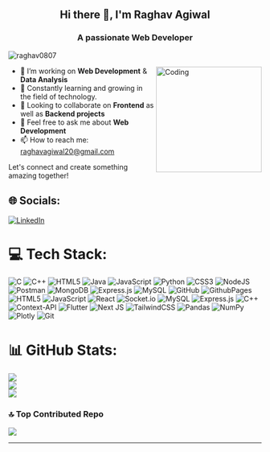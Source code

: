 
<!--## Hi there 👋, I'm Raghav Agiwal -->

<!-- T -->

<!--
**raghav0807/raghav0807** is a ✨ _special_ ✨ repository because its `README.md` (this file) appears on your GitHub profile.

Here are some ideas to get you started:

- 🔭 I’m currently a final year CSE student at IIITV
- 🌱 I’m currently learning Data Analysis & Next.js
- 👯 I’m looking to collaborate on Frontend as well as backend projects.
- 🤔 I’m looking for help with ...
- 💬 Ask me about Web Development.
- 📫 How to reach me: raghavagiwal20@gmail.com
- 😄 Pronouns: ...
- ⚡ Fun fact: ...
-->

<h2 align="center">Hi there 👋, I'm Raghav Agiwal</h2>
<h3 align="center">A passionate Web Developer</h3>

<p align="left"> <img src="https://komarev.com/ghpvc/?username=raghav0807&label=Profile%20views&color=0e75b6&style=flat" alt="raghav0807" /> </p>


 <!-- <p align="center">
  <a href="https://visitcount.itsvg.in">
    <img src="https://visitcount.itsvg.in/api?id=raghav0807&icon=0&color=0&background=F4A460&text_color=0000FF" alt="Profile views"/>
  </a>
</p>

<p align="center"><strong><font size="5">A passionate Web Developer</font></strong></p>




<img align="right" alt="coding" width="400" src="https://user-images.githubusercontent.com/74038190/221352975-94759904-aa4c-4032-a8ab-b546efb9c478.gif">
[![](https://visitcount.itsvg.in/api?id=raghav0807&icon=0&color=0)](https://visitcount.itsvg.in)


<p align="left"> <img src="https://komarev.com/ghpvc/?username=chitranshi135&label=Profile%20views&color=0e75b6&style=flat" alt="chitranshi135" /> </p>
-->




<img align="right" alt="Coding" width="210" src="https://media.licdn.com/dms/image/D4D12AQHGG4J6b6OmyQ/article-cover_image-shrink_720_1280/0/1709674937953?e=1727913600&v=beta&t=3W03fWrwgvTFzJ7rY43S3ekj0LdVfgNwn8dKjjX0U4c" />



- 🔭 I’m working on **Web Development** & **Data Analysis** 
- 🌱 Constantly learning and growing in the field of technology.
- 👯 Looking to collaborate on **Frontend** as well as **Backend projects**
- 💬 Feel free to ask me about **Web Development**
- 📫 How to reach me: [raghavagiwal20@gmail.com](mailto:raghavagiwal20@gmail.com)

Let's connect and create something amazing together!





## 🌐 Socials:
[![LinkedIn](https://img.shields.io/badge/LinkedIn-%230077B5.svg?logo=linkedin&logoColor=white)](https://linkedin.com/in/https://www.linkedin.com/in/raghavagiwal/) 

# 💻 Tech Stack:
![C](https://img.shields.io/badge/c-%2300599C.svg?style=for-the-badge&logo=c&logoColor=white) ![C++](https://img.shields.io/badge/c++-%2300599C.svg?style=for-the-badge&logo=c%2B%2B&logoColor=white) ![HTML5](https://img.shields.io/badge/html5-%23E34F26.svg?style=for-the-badge&logo=html5&logoColor=white) ![Java](https://img.shields.io/badge/java-%23ED8B00.svg?style=for-the-badge&logo=openjdk&logoColor=white) ![JavaScript](https://img.shields.io/badge/javascript-%23323330.svg?style=for-the-badge&logo=javascript&logoColor=%23F7DF1E) ![Python](https://img.shields.io/badge/python-3670A0?style=for-the-badge&logo=python&logoColor=ffdd54) ![CSS3](https://img.shields.io/badge/css3-%231572B6.svg?style=for-the-badge&logo=css3&logoColor=white) ![NodeJS](https://img.shields.io/badge/node.js-6DA55F?style=for-the-badge&logo=node.js&logoColor=white) ![Postman](https://img.shields.io/badge/Postman-FF6C37?style=for-the-badge&logo=postman&logoColor=white) ![MongoDB](https://img.shields.io/badge/MongoDB-%234ea94b.svg?style=for-the-badge&logo=mongodb&logoColor=white) ![Express.js](https://img.shields.io/badge/express.js-%23404d59.svg?style=for-the-badge&logo=express&logoColor=%2361DAFB) ![MySQL](https://img.shields.io/badge/mysql-4479A1.svg?style=for-the-badge&logo=mysql&logoColor=white) ![GitHub](https://img.shields.io/badge/github-%23121011.svg?style=for-the-badge&logo=github&logoColor=white) ![GithubPages](https://img.shields.io/badge/github%20pages-121013?style=for-the-badge&logo=github&logoColor=white) ![HTML5](https://img.shields.io/badge/html5-%23E34F26.svg?style=for-the-badge&logo=html5&logoColor=white) ![JavaScript](https://img.shields.io/badge/javascript-%23323330.svg?style=for-the-badge&logo=javascript&logoColor=%23F7DF1E) ![React](https://img.shields.io/badge/react-%2320232a.svg?style=for-the-badge&logo=react&logoColor=%2361DAFB) ![Socket.io](https://img.shields.io/badge/Socket.io-black?style=for-the-badge&logo=socket.io&badgeColor=010101) ![MySQL](https://img.shields.io/badge/mysql-4479A1.svg?style=for-the-badge&logo=mysql&logoColor=white) ![Express.js](https://img.shields.io/badge/express.js-%23404d59.svg?style=for-the-badge&logo=express&logoColor=%2361DAFB) ![C++](https://img.shields.io/badge/c++-%2300599C.svg?style=for-the-badge&logo=c%2B%2B&logoColor=white) ![Context-API](https://img.shields.io/badge/Context--Api-000000?style=for-the-badge&logo=react) ![Flutter](https://img.shields.io/badge/Flutter-%2302569B.svg?style=for-the-badge&logo=Flutter&logoColor=white) ![Next JS](https://img.shields.io/badge/Next-black?style=for-the-badge&logo=next.js&logoColor=white) ![TailwindCSS](https://img.shields.io/badge/tailwindcss-%2338B2AC.svg?style=for-the-badge&logo=tailwind-css&logoColor=white) ![Pandas](https://img.shields.io/badge/pandas-%23150458.svg?style=for-the-badge&logo=pandas&logoColor=white) ![NumPy](https://img.shields.io/badge/numpy-%23013243.svg?style=for-the-badge&logo=numpy&logoColor=white) ![Plotly](https://img.shields.io/badge/Plotly-%233F4F75.svg?style=for-the-badge&logo=plotly&logoColor=white) ![Git](https://img.shields.io/badge/git-%23F05033.svg?style=for-the-badge&logo=git&logoColor=white)
# 📊 GitHub Stats:
![](https://github-readme-stats.vercel.app/api?username=raghav0807&theme=swift&hide_border=false&include_all_commits=true&count_private=false)<br/>
![](https://github-readme-streak-stats.herokuapp.com/?user=raghav0807&theme=swift&hide_border=false)<br/>
![](https://github-readme-stats.vercel.app/api/top-langs/?username=raghav0807&theme=swift&hide_border=false&include_all_commits=true&count_private=false&layout=compact)

### 🔝 Top Contributed Repo
![](https://github-contributor-stats.vercel.app/api?username=raghav0807&limit=5&theme=dark&combine_all_yearly_contributions=true)

---

